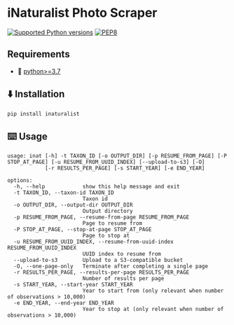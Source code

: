 # iNaturalist Photo Scraper

[![Supported Python versions](https://img.shields.io/badge/Python-%3E=3.7-blue.svg)](https://www.python.org/downloads/) [![PEP8](https://img.shields.io/badge/Code%20style-PEP%208-orange.svg)](https://www.python.org/dev/peps/pep-0008/) 


## Requirements
- 🐍 [python>=3.7](https://www.python.org/downloads/)


## ⬇️ Installation

```sh
pip install inaturalist
```

## ⌨️ Usage

```
usage: inat [-h] -t TAXON_ID [-o OUTPUT_DIR] [-p RESUME_FROM_PAGE] [-P STOP_AT_PAGE] [-u RESUME_FROM_UUID_INDEX] [--upload-to-s3] [-O]
            [-r RESULTS_PER_PAGE] [-s START_YEAR] [-e END_YEAR]

options:
  -h, --help            show this help message and exit
  -t TAXON_ID, --taxon-id TAXON_ID
                        Taxon id
  -o OUTPUT_DIR, --output-dir OUTPUT_DIR
                        Output directory
  -p RESUME_FROM_PAGE, --resume-from-page RESUME_FROM_PAGE
                        Page to resume from
  -P STOP_AT_PAGE, --stop-at-page STOP_AT_PAGE
                        Page to stop at
  -u RESUME_FROM_UUID_INDEX, --resume-from-uuid-index RESUME_FROM_UUID_INDEX
                        UUID index to resume from
  --upload-to-s3        Upload to a S3-compatible bucket
  -O, --one-page-only   Terminate after completing a single page
  -r RESULTS_PER_PAGE, --results-per-page RESULTS_PER_PAGE
                        Number of results per page
  -s START_YEAR, --start-year START_YEAR
                        Year to start from (only relevant when number of observations > 10,000)
  -e END_YEAR, --end-year END_YEAR
                        Year to stop at (only relevant when number of observations > 10,000)
```
